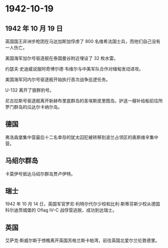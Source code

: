 # 1942-10-19

## 1942 年 10 月 19 日

英国国王非洲步枪团在马达加斯加俘虏了 800
名维希法国士兵，而他们自己没有一人伤亡。

美国海军加尔号驱逐舰在泰国曼谷附近埋设了 32 枚水雷。

约瑟夫·史迪威说服阿奇博尔德·韦维尔与中美军队合作对缅甸发动进攻。

美国海军冈内尔号驱逐舰开始执行首次战争巡逻任务。

U-132 离开了狼群豹号。

尼古拉斯号驱逐舰离开新赫布里底群岛的圣埃斯皮里图岛，护送一艘补给船前往所罗门群岛的瓜达尔卡纳尔岛。

## 德国

弗洛森堡集中营最后十二名幸存的犹太囚犯被转移到波兰占领区的奥斯维辛集中营。

## 马绍尔群岛

卡莫伊号抵达马绍尔群岛贾卢伊特。

## 瑞士

1942 年 10 月 14
日，英国军官罗尼·利特尔代尔少校和比利·斯蒂芬斯少校从德国科尔迪茨城堡的
Oflag IV-C 战俘营逃脱，成功到达瑞士。

## 英国

艾萨克·斯威尔斯于傍晚离开英国苏格兰斯卡帕湾，前往英国北爱尔兰伦敦德里。

